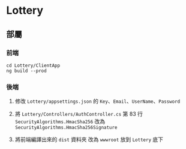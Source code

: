 # Lottery

## 部屬

### 前端

```
cd Lottery/ClientApp
ng build --prod
```

### 後端

1. 修改 `Lottery/appsettings.json` 的 `Key`、`Email`、`UserName`、`Password`

2. 將 `Lottery/Controllers/AuthController.cs` 第 83 行 `SecurityAlgorithms.HmacSha256` 改為 `SecurityAlgorithms.HmacSha256Signature`

3. 將前端編譯出來的 `dist` 資料夾 改為 `wwwroot` 放到 `Lottery` 底下